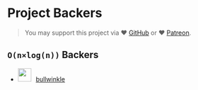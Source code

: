 # Project Backers

> You may support this project via ❤️️ [GitHub](https://github.com/sponsors/trekhleb) or ❤️️ [Patreon](https://www.patreon.com/trekhleb).  

## `O(n×log(n))` Backers

<ul>
  <li>
    <a href="https://github.com/bullwinkle">
      <img
        src="https://avatars1.githubusercontent.com/u/3613558?s=60&amp;v=4"
        width="30"
        height="30"
      /></a>
    &thinsp;
    <a href="https://github.com/bullwinkle">bullwinkle</a>
  </li>
</ul>

